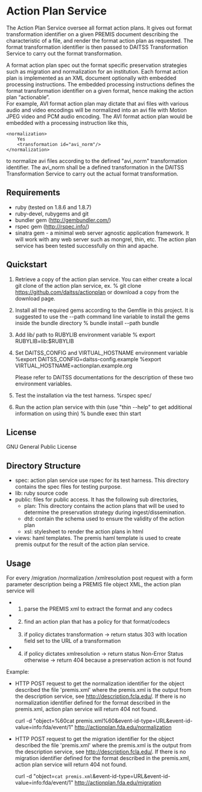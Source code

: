 Action Plan Service
===================
The Action Plan Service oversee all format action plans.  It gives out format transformation identifier on a 
given PREMIS document describing the characteristic of a file, and render the format action plan as requested.
The format transformation identifier is then passed to DAITSS Transformation Service to carry out the format transformation.  

A format action plan spec out the format specific preservation strategies such as migration and normalization for an institution.
Each format action plan is implemented as an XML document optionally with embedded processing instructions.  The embedded processing 
instructions defines the format transformation identifier on a given format, hence making the action plan “actionable”.   
For example, AVI format action plan may dictate that avi files with various audio and video encodings will be normalized into an 
avi file with Motion JPEG video and PCM audio encoding.  The AVI format action plan would be embedded with a processing instruction like this,

	<normalization>
  		Yes
  		<transformation id="avi_norm"/>
	</normalization>

to normalize avi files according to the defined "avi_norm" transformation identifier.  The avi_norm shall be 
a defined transformation in the DAITSS Transformation Service to carry out the actual format transformation.


Requirements
------------
* ruby (tested on 1.8.6 and 1.8.7)
* ruby-devel, rubygems and git 
* bundler gem (http://gembundler.com/)
* rspec gem (http://rspec.info/)
* sinatra gem - a minimal web server agnostic application framework. It will work with any web server such as mongrel, thin, etc.
  The action plan service has been tested successfully on thin and apache.


Quickstart
----------
1. Retrieve a copy of the action plan service.  You can either create a local git clone of the action plan service, ex.
    % git clone https://github.com/daitss/actionplan
or download a copy from the download page.

2. Install all the required gems according to the Gemfile in this project.  It is suggested to use the --path command line variable to install the gems inside the bundle directory
    % bundle install --path bundle

3. Add lib/ path to RUBYLIB environment variable
    % export RUBYLIB=lib:$RUBYLIB

4. Set DAITSS_CONFIG and VIRTUAL_HOSTNAME environment variable
   %export DAITSS_CONFIG=daitss-config.example
   %export VIRTUAL_HOSTNAME=actionplan.example.org

   Please refer to DAITSS documentations for the description of these two environment variables.

5. Test the installation via the test harness. 
    %rspec spec/

6. Run the action plan service with thin (use "thin --help" to get additional information on using thin)
    % bundle exec thin start


License
-------
GNU General Public License


Directory Structure
-------------------
* spec: action plan service use rspec for its test harness.  This directory contains the spec files for testing purpose.
* lib: ruby source code
* public: files for public access.  It has the following sub directories,
  * plan: This directory contains the action plans that will be used to determine the preservation strategy during ingest/dissemination.
  * dtd: contain the schema used to ensure the validity of the action plan
  * xsl: stylesheet to render the action plans in html
* views: haml templates.  The premis haml template is used to create premis output for the result of the action plan service.


Usage
-----
For every /migration /normalization /xmlresolution post request with a form parameter description being a PREMIS file object XML,
the action plan service will

* 1. parse the PREMIS xml to extract the format and any codecs
* 2. find an action plan that has a policy for that format/codecs
* 3. if policy dictates transformation -> return status 303 with location field set to the URL of a transformation
* 4. if policy dictates xmlresolution -> return status Non-Error Status
	 otherwise -> return 404 because a preservation action is not found
	
Example:

* HTTP POST request to get the normalization identifier for the object described the file 'premis.xml' where the
  premis.xml is the output from the description service, see http://description.fcla.edu/.  If there is no
  normalization identifier defined for the format described in the premis.xml, action plan service will return 404 not found. 
  
	curl -d "object=%60cat premis.xml%60&event-id-type=URL&event-id-value=info:fda/event/1" http://actionplan.fda.edu/normalization

* HTTP POST request to get the migration identifier for the object described the file 'premis.xml' where the
  premis.xml is the output from the description service, see http://description.fcla.edu/.  If there is no
  migration identifier defined for the format described in the premis.xml, action plan service will return 404 not found.
  
	curl -d "object=`cat premis.xml`&event-id-type=URL&event-id-value=info:fda/event/1" http://actionplan.fda.edu/migration